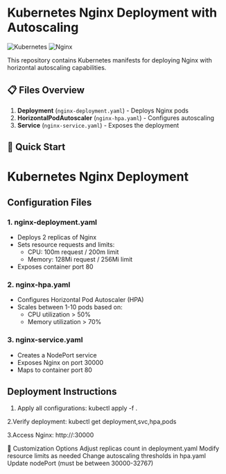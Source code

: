 # Kubernetes Nginx Deployment with Autoscaling

![Kubernetes](https://img.shields.io/badge/Kubernetes-326CE5?logo=kubernetes&logoColor=white)
![Nginx](https://img.shields.io/badge/NGINX-009639?logo=nginx&logoColor=white)

This repository contains Kubernetes manifests for deploying Nginx with horizontal autoscaling capabilities.

## 📋 Files Overview

1. **Deployment** (`nginx-deployment.yaml`) - Deploys Nginx pods
2. **HorizontalPodAutoscaler** (`nginx-hpa.yaml`) - Configures autoscaling
3. **Service** (`nginx-service.yaml`) - Exposes the deployment

## 🚀 Quick Start
# Kubernetes Nginx Deployment
## Configuration Files

### 1. nginx-deployment.yaml
- Deploys 2 replicas of Nginx
- Sets resource requests and limits:
  - CPU: 100m request / 200m limit
  - Memory: 128Mi request / 256Mi limit
- Exposes container port 80

### 2. nginx-hpa.yaml
- Configures Horizontal Pod Autoscaler (HPA)
- Scales between 1-10 pods based on:
  - CPU utilization > 50%
  - Memory utilization > 70%

### 3. nginx-service.yaml
- Creates a NodePort service
- Exposes Nginx on port 30000
- Maps to container port 80

## Deployment Instructions

1. Apply all configurations:
kubectl apply -f .

2.Verify deployment:
kubectl get deployment,svc,hpa,pods

3.Access Nginx:
http://<node-ip>:30000

🔧 Customization Options
Adjust replicas count in deployment.yaml
Modify resource limits as needed
Change autoscaling thresholds in hpa.yaml
Update nodePort (must be between 30000-32767)
